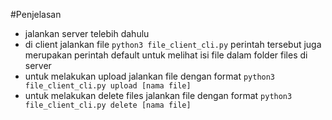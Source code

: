 #Penjelasan

- jalankan server telebih dahulu
- di client jalankan file `python3 file_client_cli.py` perintah tersebut juga merupakan perintah default untuk melihat isi file dalam folder files di server
- untuk melakukan upload jalankan file dengan format `python3 file_client_cli.py upload [nama file]`
- untuk melakukan delete files jalankan file dengan format `python3 file_client_cli.py delete [nama file]`
